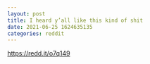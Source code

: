```yaml
--- 
layout: post 
title: I heard y’all like this kind of shit 
date: 2021-06-25 1624635135 
categories: reddit 
--- 
```

https://redd.it/o7q149